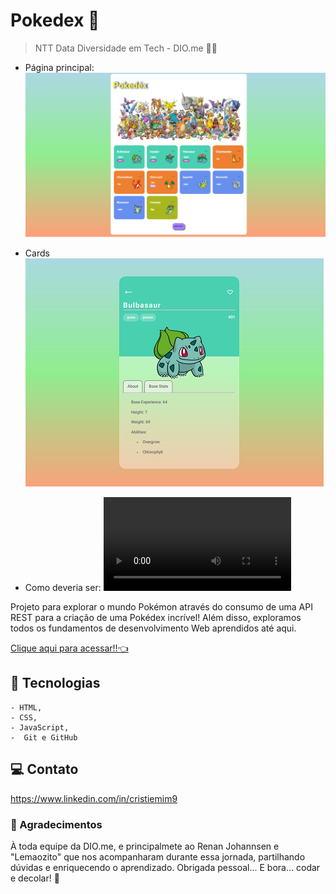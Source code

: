 # Pokedex 👾

> NTT Data Diversidade em Tech - DIO.me 👩‍💻

- Página principal:
![preview](./.github/preview.png)

- Cards<br>
![Preview](./.github/previewCard.png)

- Como deveria ser:
![preview](./.github/preview.mp4)

Projeto para explorar o mundo Pokémon através do consumo de uma API REST para a criação de uma Pokédex incrível! 
Além disso, exploramos todos os fundamentos de desenvolvimento Web aprendidos até aqui.

[Clique aqui para acessar!!👈](https://tiemi9.github.io/DIO-NTTData-Pokedex/)

## 📡 Tecnologias

    - HTML,
    - CSS,
    - JavaScript,
    -  Git e GitHub 

##  💻 Contato

https://www.linkedin.com/in/cristiemim9

### 🎉 Agradecimentos 
À toda equipe da DIO.me, e principalmete ao Renan Johannsen e "Lemaozito" que nos acompanharam durante essa jornada, partilhando dúvidas e enriquecendo o aprendizado. Obrigada pessoal... E bora... codar e decolar! 🚀